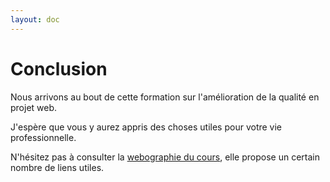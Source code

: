 ```yaml
---
layout: doc
---
```


# Conclusion

Nous arrivons au bout de cette formation sur l'amélioration de la qualité en projet web.

J'espère que vous y aurez appris des choses utiles pour votre vie professionnelle.

N'hésitez pas à consulter la [webographie du cours](http://0.0.0.0:8080/qualite-web/webographie-et-ressources-a-explorer.html),
elle propose un certain nombre de liens utiles.
